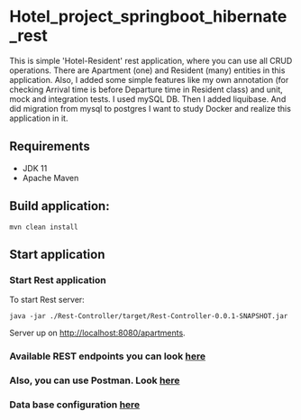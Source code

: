 
# Hotel_project_springboot_hibernate_rest

This is simple 'Hotel-Resident' rest application, where you can use all CRUD operations. There are Apartment (one) and
Resident (many) entities in this application. Also, I added some simple features like my own annotation (for checking
Arrival time is before Departure time in Resident class)
and unit, mock and integration tests. 
I used mySQL DB. Then I added liquibase. And did migration from mysql to postgres
I want to study Docker and realize this application in it.

## Requirements

* JDK 11
* Apache Maven

## Build application:

```
mvn clean install
```

## Start application

### Start Rest application

To start Rest server:

```
java -jar ./Rest-Controller/target/Rest-Controller-0.0.1-SNAPSHOT.jar
```

Server up on [http://localhost:8080/apartments](http://localhost:8080/apartments).

### Available REST endpoints you can look [here](rest_commands.md)

### Also, you can use Postman. Look [here](postman.md)

### Data base configuration [here](SQL_scripts)


